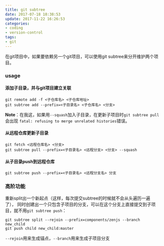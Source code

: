 ```yaml
---
title: git subtree
date: 2017-07-18 18:38:53
update: 2017-11-22 16:26:53
categories:
- coding
- version-control
tags:
- git
---
```

在git项目中，如果要依赖另一个git项目，可以使用git subtree来分开维护两个项目。

### usage

#### 添加子目录，并与git项目建立关联

```
git remote add -f <子仓库名> <子仓库地址>
git subtree add --prefix=<子目录名> <子仓库名> <分支>
```
<!--more-->

**Note**：在我这，如果用`--squash`加入子目录，在更新子项目时`git subtree pull`会出现
`fatal: refusing to merge unrelated histories`错误。

#### 从远程仓库更新子目录

```
git fetch <远程仓库名> <分支>
git subtree pull --prefix=<子目录名> <远程分支> <分支> --squash
```

#### 从子目录push到远程仓库

```
git subtree push --prefix=<子目录名> <远程分支名> 分支
```

### 高阶功能

重新split出一个新起点（这样，每次提交subtree的时候就不会从头遍历一遍了），
同时创建出一个只包含子项目的分支，可以在这个分支上直接提交到子项目，就不用`git subtree push`：
```
git subtree split --rejoin --prefix=components/zenjs --branch new_child
git push child new_child:master
```

`--rejoin`用来生成锚点，`--branch`用来生成子项目分支